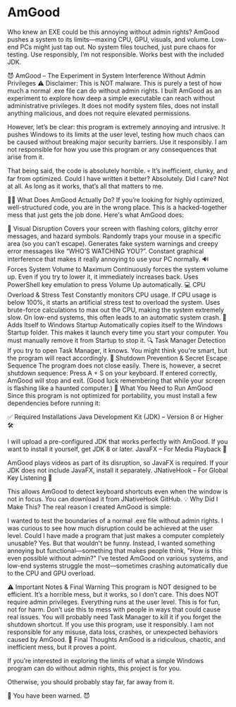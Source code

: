 # AmGood
Who knew an EXE could be this annoying without admin rights? AmGood pushes a system to its limits—maxing CPU, GPU, visuals, and volume. Low-end PCs might just tap out. No system files touched, just pure chaos for testing. Use responsibly, I’m not responsible. Works best with the included JDK.

😈 AmGood – The Experiment in System Interference Without Admin Privileges
⚠️ Disclaimer: This is NOT malware. This is purely a test of how much a normal .exe file can do without admin rights.
I built AmGood as an experiment to explore how deep a simple executable can reach without administrative privileges. It does not modify system files, does not install anything malicious, and does not require elevated permissions.

However, let’s be clear: this program is extremely annoying and intrusive. It pushes Windows to its limits at the user level, testing how much chaos can be caused without breaking major security barriers. Use it responsibly. I am not responsible for how you use this program or any consequences that arise from it.

That being said, the code is absolutely horrible. 💀 It’s inefficient, clunky, and far from optimized. Could I have written it better? Absolutely. Did I care? Not at all. As long as it works, that’s all that matters to me.

🏴‍☠️ What Does AmGood Actually Do?
If you’re looking for highly optimized, well-structured code, you are in the wrong place. This is a hacked-together mess that just gets the job done. Here's what AmGood does:

🎨 Visual Disruption
Covers your screen with flashing colors, glitchy error messages, and hazard symbols.
Randomly traps your mouse in a specific area (so you can’t escape).
Generates fake system warnings and creepy error messages like “WHO’S WATCHING YOU?”.
Constant graphical interference that makes it really annoying to use your PC normally.
🔊 Forces System Volume to Maximum
Continuously forces the system volume up.
Even if you try to lower it, it immediately increases back.
Uses PowerShell key emulation to press Volume Up automatically.
💻 CPU Overload & Stress Test
Constantly monitors CPU usage.
If CPU usage is below 100%, it starts an artificial stress test to overload the system.
Uses brute-force calculations to max out the CPU, making the system extremely slow.
On low-end systems, this often leads to an automatic system crash.
🚀 Adds Itself to Windows Startup
Automatically copies itself to the Windows Startup folder.
This makes it launch every time you start your computer.
You must manually remove it from Startup to stop it.
🔍 Task Manager Detection
If you try to open Task Manager, it knows.
You might think you're smart, but the program will react accordingly.
🛑 Shutdown Prevention & Secret Escape Sequence
The program does not close easily.
There is, however, a secret shutdown sequence:
Press A + S on your keyboard.
If entered correctly, AmGood will stop and exit.
(Good luck remembering that while your screen is flashing like a haunted computer.)
🔧 What You Need to Run AmGood
Since this program is not optimized for portability, you must install a few dependencies before running it:

✅ Required Installations
Java Development Kit (JDK) – Version 8 or Higher 🛠️

I will upload a pre-configured JDK that works perfectly with AmGood.
If you want to install it yourself, get JDK 8 or later.
JavaFX – For Media Playback 🎥

AmGood plays videos as part of its disruption, so JavaFX is required.
If your JDK does not include JavaFX, install it separately.
JNativeHook – For Global Key Listening 🎹

This allows AmGood to detect keyboard shortcuts even when the window is not in focus.
You can download it from JNativeHook GitHub.
💡 Why Did I Make This?
The real reason I created AmGood is simple:

I wanted to test the boundaries of a normal .exe file without admin rights.
I was curious to see how much disruption could be achieved at the user level.
Could I have made a program that just makes a computer completely unusable?
Yes. But that wouldn't be funny.
Instead, I wanted something annoying but functional—something that makes people think, "How is this even possible without admin?"
I’ve tested AmGood on various systems, and low-end systems struggle the most—sometimes crashing automatically due to the CPU and GPU overload.

⚠️ Important Notes & Final Warning
This program is NOT designed to be efficient. It’s a horrible mess, but it works, so I don’t care.
This does NOT require admin privileges. Everything runs at the user level.
This is for fun, not for harm. Don’t use this to mess with people in ways that could cause real issues.
You will probably need Task Manager to kill it if you forget the shutdown shortcut.
If you use this program, use it responsibly. I am not responsible for any misuse, data loss, crashes, or unexpected behaviors caused by AmGood.
📝 Final Thoughts
AmGood is a ridiculous, chaotic, and inefficient mess, but it proves a point.

If you’re interested in exploring the limits of what a simple Windows program can do without admin rights, this project is for you.

Otherwise, you should probably stay far, far away from it.

🔻 You have been warned. 😈
